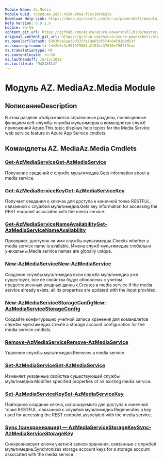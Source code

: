 ```yaml
---
Module Name: Az.Media
Module Guid: c66edca6-2e57-4550-905e-f5cc104de25e
Download Help Link: https://docs.microsoft.com/en-us/powershell/module/az.media
Help Version: 0.9.2.0
Locale: en-US
content_git_url: https://github.com/Azure/azure-powershell/blob/master/src/Media/Media/help/Az.Media.md
original_content_git_url: https://github.com/Azure/azure-powershell/blob/master/src/Media/Media/help/Az.Media.md
ms.openlocfilehash: 89b3bba1aa38d325fe19a859f5f4b845d1b9d53f
ms.sourcegitcommit: 1de2b6c3c99197958fa2101bc37680e7507f91ac
ms.translationtype: MT
ms.contentlocale: ru-RU
ms.lasthandoff: 10/13/2020
ms.locfileid: "94243514"
---
```

# <span data-ttu-id="50475-101">Модуль AZ. Media</span><span class="sxs-lookup"><span data-stu-id="50475-101">Az.Media Module</span></span>
## <span data-ttu-id="50475-102">Nописание</span><span class="sxs-lookup"><span data-stu-id="50475-102">Description</span></span>
<span data-ttu-id="50475-103">В этом разделе отображаются справочные разделы, посвященные функциям веб-службы службы мультимедиа в командлетах служб приложений Azure.</span><span class="sxs-lookup"><span data-stu-id="50475-103">This topic displays help topics for the Media Service web service feature in Azure App Service cmdlets.</span></span>

## <span data-ttu-id="50475-104">Командлеты AZ. Media</span><span class="sxs-lookup"><span data-stu-id="50475-104">Az.Media Cmdlets</span></span>
### [<span data-ttu-id="50475-105">Get-AzMediaService</span><span class="sxs-lookup"><span data-stu-id="50475-105">Get-AzMediaService</span></span>](Get-AzMediaService.md)
<span data-ttu-id="50475-106">Получение сведений о службе мультимедиа.</span><span class="sxs-lookup"><span data-stu-id="50475-106">Gets information about a media service.</span></span>

### [<span data-ttu-id="50475-107">Get-AzMediaServiceKey</span><span class="sxs-lookup"><span data-stu-id="50475-107">Get-AzMediaServiceKey</span></span>](Get-AzMediaServiceKey.md)
<span data-ttu-id="50475-108">Получает сведения о ключах для доступа к конечной точке RESTFUL, связанной с службой мультимедиа.</span><span class="sxs-lookup"><span data-stu-id="50475-108">Gets key information for accessing the REST endpoint associated with the media service.</span></span>

### [<span data-ttu-id="50475-109">Get-AzMediaServiceNameAvailability</span><span class="sxs-lookup"><span data-stu-id="50475-109">Get-AzMediaServiceNameAvailability</span></span>](Get-AzMediaServiceNameAvailability.md)
<span data-ttu-id="50475-110">Проверяет, доступно ли имя службы мультимедиа.</span><span class="sxs-lookup"><span data-stu-id="50475-110">Checks whether a media service name is available.</span></span>
<span data-ttu-id="50475-111">Имена служб мультимедиа глобально уникальны.</span><span class="sxs-lookup"><span data-stu-id="50475-111">Media service names are globally unique.</span></span>

### [<span data-ttu-id="50475-112">New-AzMediaService</span><span class="sxs-lookup"><span data-stu-id="50475-112">New-AzMediaService</span></span>](New-AzMediaService.md)
<span data-ttu-id="50475-113">Создание службы мультимедиа если служба мультимедиа уже существует, все ее свойства будут обновлены с учетом предоставленных входных данных.</span><span class="sxs-lookup"><span data-stu-id="50475-113">Creates a media service if the media service already exists, all its properties are updated with the input provided.</span></span>

### [<span data-ttu-id="50475-114">New-AzMediaServiceStorageConfig</span><span class="sxs-lookup"><span data-stu-id="50475-114">New-AzMediaServiceStorageConfig</span></span>](New-AzMediaServiceStorageConfig.md)
<span data-ttu-id="50475-115">Создайте конфигурацию учетной записи хранения для командлетов службы мультимедиа.</span><span class="sxs-lookup"><span data-stu-id="50475-115">Create a storage account configuration for the media service cmdlets.</span></span>

### [<span data-ttu-id="50475-116">Remove-AzMediaService</span><span class="sxs-lookup"><span data-stu-id="50475-116">Remove-AzMediaService</span></span>](Remove-AzMediaService.md)
<span data-ttu-id="50475-117">Удаление службы мультимедиа.</span><span class="sxs-lookup"><span data-stu-id="50475-117">Removes a media service.</span></span>

### [<span data-ttu-id="50475-118">Set-AzMediaService</span><span class="sxs-lookup"><span data-stu-id="50475-118">Set-AzMediaService</span></span>](Set-AzMediaService.md)
<span data-ttu-id="50475-119">Изменяет указанные свойства существующей службы мультимедиа.</span><span class="sxs-lookup"><span data-stu-id="50475-119">Modifies specified properties of an existing media service.</span></span>

### [<span data-ttu-id="50475-120">Set-AzMediaServiceKey</span><span class="sxs-lookup"><span data-stu-id="50475-120">Set-AzMediaServiceKey</span></span>](Set-AzMediaServiceKey.md)
<span data-ttu-id="50475-121">Повторное создание ключа, используемого для доступа к конечной точке RESTFUL, связанной с службой мультимедиа.</span><span class="sxs-lookup"><span data-stu-id="50475-121">Regenerates a key used for accessing the REST endpoint associated with the media service.</span></span>

### [<span data-ttu-id="50475-122">Sync (синхронизация) — AzMediaServiceStorageKey</span><span class="sxs-lookup"><span data-stu-id="50475-122">Sync-AzMediaServiceStorageKey</span></span>](Sync-AzMediaServiceStorageKey.md)
<span data-ttu-id="50475-123">Синхронизирует ключи учетной записи хранения, связанные с службой мультимедиа.</span><span class="sxs-lookup"><span data-stu-id="50475-123">Synchronizes storage account keys for a storage account associated with the media service.</span></span>

